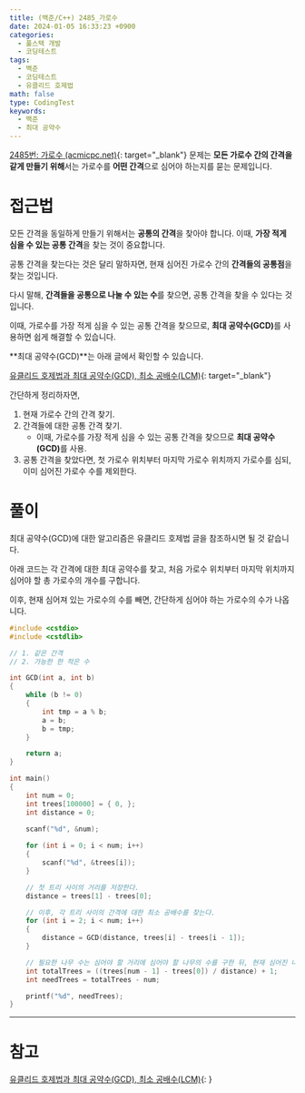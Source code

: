 ```yaml
---
title: (백준/C++) 2485_가로수
date: 2024-01-05 16:33:23 +0900
categories:
  - 풀스택 개발
  - 코딩테스트
tags:
  - 백준
  - 코딩테스트
  - 유클리드 호제법
math: false
type: CodingTest
keywords:
  - 백준
  - 최대 공약수
---
```


[2485번: 가로수 (acmicpc.net)](https://www.acmicpc.net/problem/2485){: target="_blank"} 문제는 **모든 가로수 간의 간격을 같게 만들기 위해**서는 가로수를 <span class="important">**어떤 간격**</span>으로 심어야 하는지를 묻는 문제입니다.

# 접근법

모든 간격을 동일하게 만들기 위해서는 **공통의 간격**을 찾아야 합니다. 이때, **가장 적게 심을 수 있는 공통 간격**을 찾는 것이 중요합니다.

공통 간격을 찾는다는 것은 달리 말하자면, 현재 심어진 가로수 간의 <span class="important">**간격들의 공통점**</span>을 찾는 것입니다.

다시 말해, <span class="font_highlight">**간격들을 공통으로 나눌 수 있는 수**</span>를 찾으면, 공통 간격을 찾을 수 있다는 것입니다.

이때, 가로수를 가장 적게 심을 수 있는 공통 간격을 찾으므로, <span class="keyword">**최대 공약수(GCD)**</span>를 사용하면 쉽게 해결할 수 있습니다.

**최대 공약수(GCD)**는 아래 글에서 확인할 수 있습니다.

[유클리드 호제법과 최대 공약수(GCD), 최소 공배수(LCM)](/posts/%EC%9C%A0%ED%81%B4%EB%A6%AC%EB%93%9C-%ED%98%B8%EC%A0%9C%EB%B2%95%EA%B3%BC-%EC%B5%9C%EB%8C%80-%EA%B3%B5%EC%95%BD%EC%88%98(gcd)%2C-%EC%B5%9C%EC%86%8C-%EA%B3%B5%EB%B0%B0%EC%88%98(lcm)){: target="_blank"}

간단하게 정리하자면,

1. 현재 가로수 간의 간격 찾기.
2. 간격들에 대한 공통 간격 찾기.
   - 이때, 가로수를 가장 적게 심을 수 있는 공통 간격을 찾으므로 <span class="keyword">**최대 공약수(GCD)**</span>를 사용.
3. 공통 간격을 찾았다면, 첫 가로수 위치부터 마지막 가로수 위치까지 가로수를 심되, 이미 심어진 가로수 수를 제외한다.

# 풀이

최대 공약수(GCD)에 대한 알고리즘은 유클리드 호제법 글을 참조하시면 될 것 같습니다.

아래 코드는 각 간격에 대한 최대 공약수를 찾고, 처음 가로수 위치부터 마지막 위치까지 심어야 할 총 가로수의 개수를 구합니다.

이후, 현재 심어져 있는 가로수의 수를 빼면, 간단하게 심어야 하는 가로수의 수가 나옵니다.

```cpp
#include <cstdio>
#include <cstdlib>

// 1. 같은 간격
// 2. 가능한 한 적은 수

int GCD(int a, int b)
{
	while (b != 0)
	{
		int tmp = a % b;
		a = b;
		b = tmp;
	}

	return a;
}

int main()
{
	int num = 0;
	int trees[100000] = { 0, };
	int distance = 0;
	
	scanf("%d", &num);

	for (int i = 0; i < num; i++)
	{
		scanf("%d", &trees[i]);
	}

	// 첫 트리 사이의 거리를 저장한다.
	distance = trees[1] - trees[0];

	// 이후, 각 트리 사이의 간격에 대한 최소 공배수를 찾는다.
	for (int i = 2; i < num; i++)
	{
		distance = GCD(distance, trees[i] - trees[i - 1]);
	}

	// 필요한 나무 수는 심어야 할 거리에 심어야 할 나무의 수를 구한 뒤, 현재 심어진 나무 수를 빼면 된다.
	int totalTrees = ((trees[num - 1] - trees[0]) / distance) + 1;
	int needTrees = totalTrees - num;

	printf("%d", needTrees);
}
```

---

# 참고

[유클리드 호제법과 최대 공약수(GCD), 최소 공배수(LCM)](/posts/%EC%9C%A0%ED%81%B4%EB%A6%AC%EB%93%9C-%ED%98%B8%EC%A0%9C%EB%B2%95%EA%B3%BC-%EC%B5%9C%EB%8C%80-%EA%B3%B5%EC%95%BD%EC%88%98(gcd)%2C-%EC%B5%9C%EC%86%8C-%EA%B3%B5%EB%B0%B0%EC%88%98(lcm)){: }